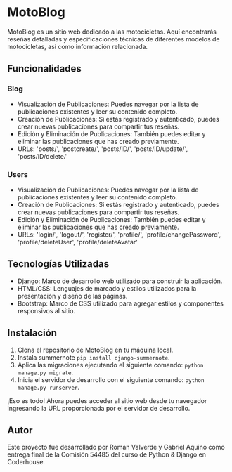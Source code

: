 # MotoBlog

MotoBlog es un sitio web dedicado a las motocicletas. Aquí encontrarás reseñas detalladas y especificaciones técnicas de diferentes modelos de motocicletas, así como información relacionada.

## Funcionalidades

### Blog
- Visualización de Publicaciones: Puedes navegar por la lista de publicaciones existentes y leer su contenido completo.
- Creación de Publicaciones: Si estás registrado y autenticado, puedes crear nuevas publicaciones para compartir tus reseñas.
- Edición y Eliminación de Publicaciones: También puedes editar y eliminar las publicaciones que has creado previamente.
- URLs:
    'posts/', 
    'postcreate/', 
    'posts/ID/', 
    'posts/ID/update/', 
    'posts/ID/delete/' 

### Users
- Visualización de Publicaciones: Puedes navegar por la lista de publicaciones existentes y leer su contenido completo.
- Creación de Publicaciones: Si estás registrado y autenticado, puedes crear nuevas publicaciones para compartir tus reseñas.
- Edición y Eliminación de Publicaciones: También puedes editar y eliminar las publicaciones que has creado previamente.
- URLs:
    'login/', 
    'logout/', 
    'register/', 
    'profile/', 
    'profile/changePassword', 
    'profile/deleteUser', 
    'profile/deleteAvatar' 

## Tecnologías Utilizadas

- Django: Marco de desarrollo web utilizado para construir la aplicación.
- HTML/CSS: Lenguajes de marcado y estilos utilizados para la presentación y diseño de las páginas.
- Bootstrap: Marco de CSS utilizado para agregar estilos y componentes responsivos al sitio.

## Instalación

1. Clona el repositorio de MotoBlog en tu máquina local.
2. Instala summernote `pip install django-summernote`.
3. Aplica las migraciones ejecutando el siguiente comando: `python manage.py migrate`.
4. Inicia el servidor de desarrollo con el siguiente comando: `python manage.py runserver`.

¡Eso es todo! Ahora puedes acceder al sitio web desde tu navegador ingresando la URL proporcionada por el servidor de desarrollo.


## Autor

Este proyecto fue desarrollado por Roman Valverde y Gabriel Aquino como entrega final de la Comisión 54485 del curso de Python & Django en Coderhouse.
